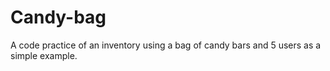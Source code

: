 # Candy-bag
A code practice of an inventory using a bag of candy bars and 5 users as a simple example.
